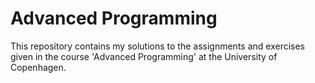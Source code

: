 Advanced Programming
====================
This repository contains my solutions to the assignments and exercises given in
the course 'Advanced Programming' at the University of Copenhagen.
